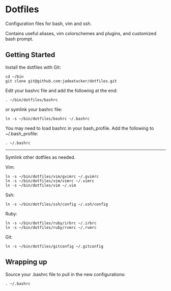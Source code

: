 Dotfiles
====
Configuration files for bash, vim and ssh.

Contains useful aliases, vim colorschemes and plugins, and customized
bash prompt.

Getting Started
---

Install the dotfiles with Git:

    cd ~/bin
    git clone git@github.com:jadeatucker/dotfiles.git

Edit your bashrc file and add the following at the end:

    . ~/bin/dotfiles/bashrc

or symlink your bashrc file:

    ln -s ~/bin/dotfiles/bashrc ~/.bashrc 

You may need to load bashrc in your bash_profile.  Add the following to ~/.bash_profile:

    . ~/.bashrc

---
Symlink other dotfiles as needed.

Vim:

    ln -s ~/bin/dotfiles/vim/gvimrc ~/.gvimrc
    ln -s ~/bin/dotfiles/vim/vimrc ~/.vimrc
    ln -s ~/bin/dotfiles/vim ~/.vim

Ssh:

    ln -s ~/bin/dotfiles/ssh/config ~/.ssh/config

Ruby:

    ln -s ~/bin/dotfiles/ruby/irbrc ~/.irbrc
    ln -s ~/bin/dotfiles/ruby/rvmrc ~/.rvmrc

Git:

    ln -s ~/bin/dotfiles/gitconfig ~/.gitconfig

Wrapping up
---

Source your .bashrc file to pull in the new configurations:

    . ~/.bashrc

